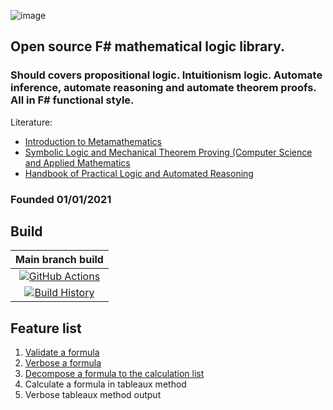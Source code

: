 ![image](https://user-images.githubusercontent.com/22812032/110662714-d1562400-81d6-11eb-89f4-58182cf73a2d.png)

## Open source F# mathematical logic library.

### Should covers propositional logic. Intuitionism logic. Automate inference, automate reasoning and automate theorem proofs. All in F# functional style.

Literature:
* [Introduction to Metamathematics](https://amzn.to/2X9UwH8)
* [Symbolic Logic and Mechanical Theorem Proving (Computer Science and Applied Mathematics](https://amzn.to/39287FK)
* [Handbook of Practical Logic and Automated Reasoning](https://amzn.to/2Mqe0Vz)

### Founded 01/01/2021

## Build

Main branch build |
:---: |
[![GitHub Actions](https://github.com/GeorgePlotnikov/SharpLogic/workflows/.NET/badge.svg?branch=main)](https://github.com/GeorgePlotnikov/SharpLogic/workflows/.NET/badge.svg?branch=main) |
[![Build History](https://buildstats.info/github/chart/GeorgePlotnikov/SharpLogic)](https://github.com/GeorgePlotnikov/SharpLogic/actions?query=branch%3Amain) |

## Feature list

1. [Validate a formula](https://github.com/GeorgePlotnikov/SharpLogic/wiki/IsFormulaValid)
2. [Verbose a formula](https://github.com/GeorgePlotnikov/SharpLogic/wiki/VerboseFormula)
3. [Decompose a formula to the calculation list](https://github.com/GeorgePlotnikov/SharpLogic/wiki/BuildFormulaCalcList)
4. Calculate a formula in tableaux method
5. Verbose tableaux method output
